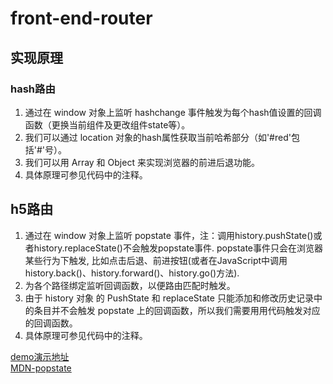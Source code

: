 # front-end-router
## 实现原理
###	hash路由
1.	通过在 window 对象上监听 hashchange 事件触发为每个hash值设置的回调函数（更换当前组件及更改组件state等）。
2.	我们可以通过 location 对象的hash属性获取当前哈希部分（如'#red'包括'#'号）。         
3.	我们可以用 Array 和 Object 来实现浏览器的前进后退功能。
4.	具体原理可参见代码中的注释。

##	h5路由
1.	通过在 window 对象上监听 popstate 事件，注：调用history.pushState()或者history.replaceState()不会触发popstate事件. popstate事件只会在浏览器某些行为下触发, 比如点击后退、前进按钮(或者在JavaScript中调用history.back()、history.forward()、history.go()方法).
2.	为各个路径绑定监听回调函数，以便路由匹配时触发。
3.	由于 history 对象 的 PushState 和 replaceState 只能添加和修改历史记录中的条目并不会触发 popstate 上的回调函数，所以我们需要用用代码触发对应的回调函数。
4.	具体原理可参见代码中的注释。

[demo演示地址](https://fanerge.github.io/front-end-router/index.html)<br/>
[MDN-popstate](https://developer.mozilla.org/zh-CN/docs/Web/API/Window/onpopstate)